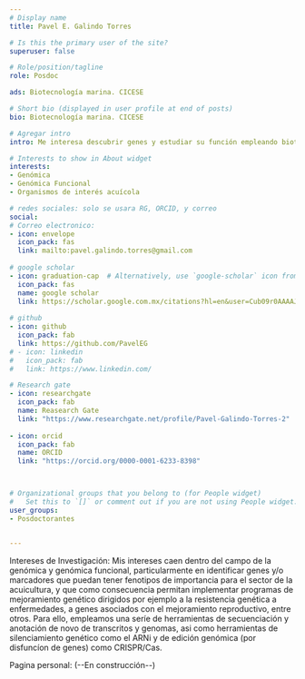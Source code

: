 ```yaml
---
# Display name
title: Pavel E. Galindo Torres

# Is this the primary user of the site?
superuser: false

# Role/position/tagline
role: Posdoc

ads: Biotecnología marina. CICESE

# Short bio (displayed in user profile at end of posts)
bio: Biotecnología marina. CICESE

# Agregar intro
intro: Me interesa descubrir genes y estudiar su función empleando biotecnologías que caen dentro de la genómica funcional para el mejoramiento genético en especies acuicolas.     

# Interests to show in About widget
interests: 
- Genómica
- Genómica Funcional
- Organismos de interés acuícola

# redes sociales: solo se usara RG, ORCID, y correo
social:
# Correo electronico:
- icon: envelope
  icon_pack: fas
  link: mailto:pavel.galindo.torres@gmail.com
  
# google scholar
- icon: graduation-cap  # Alternatively, use `google-scholar` icon from `ai` icon pack
  icon_pack: fas
  name: google scholar
  link: https://scholar.google.com.mx/citations?hl=en&user=Cub09r0AAAAJ
  
# github
- icon: github
  icon_pack: fab
  link: https://github.com/PavelEG
# - icon: linkedin
#   icon_pack: fab
#   link: https://www.linkedin.com/

# Research gate
- icon: researchgate
  icon_pack: fab
  name: Reasearch Gate
  link: "https://www.researchgate.net/profile/Pavel-Galindo-Torres-2"
  
- icon: orcid
  icon_pack: fab
  name: ORCID
  link: "https://orcid.org/0000-0001-6233-8398"



# Organizational groups that you belong to (for People widget)
#   Set this to `[]` or comment out if you are not using People widget.
user_groups:
- Posdoctorantes


---
```


Intereses de Investigación:
Mis intereses caen dentro del campo de la genómica y genómica funcional, particularmente en identificar genes y/o marcadores
que puedan tener fenotipos de importancia para el sector de la acuicultura, y que como consecuencia permitan implementar
programas de mejoramiento genético dirigidos por ejemplo a la resistencia genética a enfermedades, a genes asociados con el
mejoramiento reproductivo, entre otros. Para ello, empleamos una seríe de herramientas de secuenciación y anotación de novo
de transcritos y genomas, asi como herramientas de silenciamiento genético como el ARNi y de edición genómica (por disfuncíon de genes) como CRISPR/Cas.

Pagina personal: (--En construcción--)
